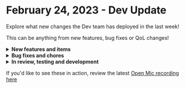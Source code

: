 # February 24, 2023 - Dev Update

Explore what new changes the Dev team has deployed in the last week!

This can be anything from new features, bug fixes or QoL changes!

<details>

<summary><strong>New features and items</strong></summary>

* Auvik integration

</details>

<details>

<summary><strong>Bug fixes and chores</strong></summary>

* Fixed CSP Failing to Delegate Admin - Claims Graph Uninstalled
* Fixed Hubspot Update Contact action missing the contact\_id field
* Fixed a problem where changing the category of an org var secret would reveal the secret value

</details>

<details>

<summary><strong>In review, testing and development</strong></summary>

* Add timezone support for cron triggers
* Fix cloning items with circular references
* Microsoft graph subscription triggers (QA)
* SonicWall
* New Crowdstrike actions for Users and Detections (QA)
* Prevent double click on new workflow submit button resulting in multiple new workflows (QA)

</details>

If you'd like to see these in action, review the latest [Open Mic recording here](../../roc-open-mics/roc-open-mics-north-america/2023-roc-open-mics/february-24th-2023-nc20-and-r0c2-show-off-auvik-integration-and-workflows.md)
